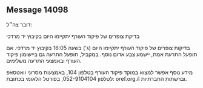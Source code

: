 ## Message 14098

דובר צה״ל:

בדיקת צופרים של פיקוד העורף יתקיימו היום בקיבוץ יד מרדכי 

בדיקות צופרים של פיקוד העורף יתקיימו היום (ג') בשעה 16:05 בקיבוץ יד מרדכי. 
אם תופעל התרעת אמת, יישמע צבע אדום נוסף.
במקביל, תופעל התרעה גם ביישומון פיקוד העורף ובאמצעי התרעה משלימים.

מידע נוסף אפשר למצוא במוקד פיקוד העורף בטלפון 104, באמצעות מסרוני וואטסאפ לטלפון 052-9104104, בפורטל הלאומי בכתובת: oref.org.il וברשתות החברתיות.

